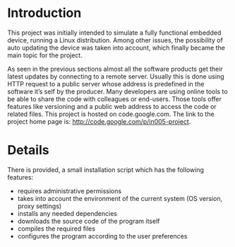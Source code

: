 # Introduction #

This project was initially intended to simulate a fully functional embedded device, running a Linux distribution. Among other issues, the possibility of auto updating the device was taken into account, which finally became the main topic for the project.

As seen in the previous sections almost all the software products get their latest updates by connecting to a remote server. Usually this is done using HTTP request to a public server whose address is predefined in the software it’s self by the producer.
Many developers are using online tools to be able to share the code with colleagues or end-users. Those tools offer features like versioning and a public web address to access the code or related files. This project is hosted on code.google.com. The link to the project home page is: http://code.google.com/p/in005-project.


# Details #

There is provided, a small installation script which has the following features:
  * requires administrative permissions
  * takes into account the environment of the current system (OS version, proxy settings)
  * installs any needed dependencies
  * downloads the source code of the program itself
  * compiles the required files
  * configures the program according to the user preferences